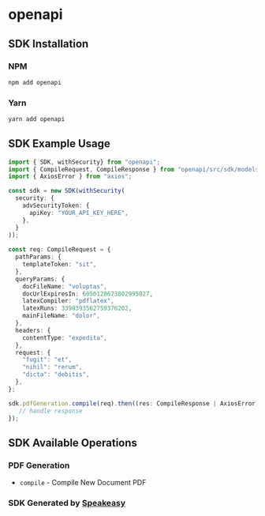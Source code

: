 # openapi

<!-- Start SDK Installation -->
## SDK Installation

### NPM

```bash
npm add openapi
```

### Yarn

```bash
yarn add openapi
```
<!-- End SDK Installation -->

## SDK Example Usage
<!-- Start SDK Example Usage -->
```typescript
import { SDK, withSecurity} from "openapi";
import { CompileRequest, CompileResponse } from "openapi/src/sdk/models/operations";
import { AxiosError } from "axios";

const sdk = new SDK(withSecurity(
  security: {
    advSecurityToken: {
      apiKey: "YOUR_API_KEY_HERE",
    },
  }
));
    
const req: CompileRequest = {
  pathParams: {
    templateToken: "sit",
  },
  queryParams: {
    docFileName: "voluptas",
    docUrlExpiresIn: 6050128673802995827,
    latexCompiler: "pdflatex",
    latexRuns: 3390393562759376202,
    mainFileName: "dolor",
  },
  headers: {
    contentType: "expedita",
  },
  request: {
    "fugit": "et",
    "nihil": "rerum",
    "dicta": "debitis",
  },
};

sdk.pdfGeneration.compile(req).then((res: CompileResponse | AxiosError) => {
   // handle response
});
```
<!-- End SDK Example Usage -->

<!-- Start SDK Available Operations -->
## SDK Available Operations

### PDF Generation

* `compile` - Compile New Document PDF

<!-- End SDK Available Operations -->

### SDK Generated by [Speakeasy](https://docs.speakeasyapi.dev/docs/using-speakeasy/client-sdks)
